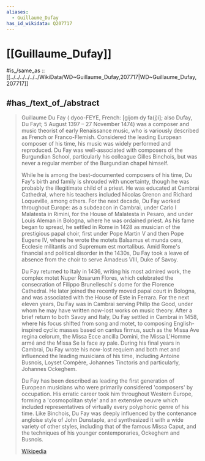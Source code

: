 ```yaml
---
aliases:
  - Guillaume_Dufay
has_id_wikidata: Q207717
---
```


# [[Guillaume_Dufay]] 

#is_/same_as :: [[../../../../../../WikiData/WD~Guillaume_Dufay,207717|WD~Guillaume_Dufay,207717]] 

## #has_/text_of_/abstract 

> Guillaume Du Fay ( dyoo-FEYE, French: [ɡijom dy fa(j)i]; also Dufay, Du Fayt; 5 August 1397 – 27 November 1474) was a composer and music theorist of early Renaissance music, who is variously described as French or Franco-Flemish. Considered the leading European composer of his time, his music was widely performed and reproduced. Du Fay was well-associated with composers of the Burgundian School, particularly his colleague Gilles Binchois, but was never a regular member of the Burgundian chapel himself.
>
> While he is among the best-documented composers of his time, Du Fay's birth and family is shrouded with uncertainty, though he was probably the illegitimate child of a priest. He was educated at Cambrai Cathedral, where his teachers included Nicolas Grenon and Richard Loqueville, among others. For the next decade, Du Fay worked throughout Europe: as a subdeacon in Cambrai, under Carlo I Malatesta in Rimini, for the House of Malatesta in Pesaro, and under Louis Aleman in Bologna, where he was ordained priest. As his fame began to spread, he settled in Rome in 1428 as musician of the prestigious papal choir, first under Pope Martin V and then Pope Eugene IV, where he wrote the motets Balsamus et munda cera, Ecclesie militantis and Supremum est mortalibus. Amid Rome's financial and political disorder in the 1430s, Du Fay took a leave of absence from the choir to serve Amadeus VIII, Duke of Savoy. 
>
> Du Fay returned to Italy in 1436, writing his most admired work, the complex motet Nuper Rosarum Flores, which celebrated the consecration of Filippo Brunelleschi's dome for the Florence Cathedral. He later joined the recently moved papal court in Bologna, and was associated with the House of Este in Ferrara. For the next eleven years, Du Fay was in Cambrai serving Philip the Good, under whom he may have written now-lost works on music theory. After a brief return to both Savoy and Italy, Du Fay settled in Cambrai in 1458, where his focus shifted from song and motet, to composing English-inspired cyclic masses based on cantus firmus, such as the Missa Ave regina celorum, the Missa Ecce ancilla Domini, the Missa L'Homme armé and the Missa Se la face ay pale. During his final years in Cambrai, Du Fay wrote his now-lost requiem and both met and influenced the leading musicians of his time, including Antoine Busnois, Loyset Compère, Johannes Tinctoris and particularly, Johannes Ockeghem.
>
> Du Fay has been described as leading the first generation of European musicians who were primarily considered 'composers' by occupation. His erratic career took him throughout Western Europe, forming a 'cosmopolitan style' and an extensive oeuvre which included representatives of virtually every polyphonic genre of his time. Like Binchois, Du Fay was deeply influenced by the contenance angloise style of John Dunstaple, and synthesized it with a wide variety of other styles, including that of the famous Missa Caput, and the techniques of his younger contemporaries, Ockeghem and Busnois.
>
> [Wikipedia](https://en.wikipedia.org/wiki/Guillaume%20Du%20Fay) 

